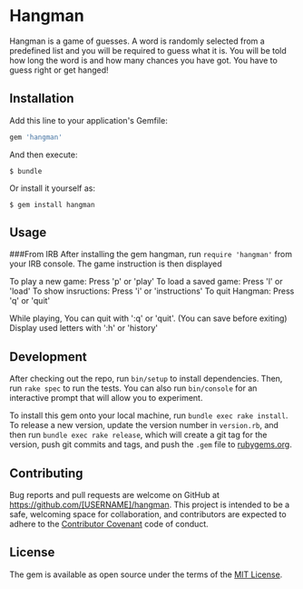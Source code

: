 # Hangman

Hangman is a game of guesses. A word is randomly selected from a predefined list and you will be required to guess what it is. You will be told how long the word is and how many chances you have got. You have to guess right or get hanged!

## Installation

Add this line to your application's Gemfile:

```ruby
gem 'hangman'
```

And then execute:

    $ bundle

Or install it yourself as:

    $ gem install hangman

## Usage

###From IRB
After installing the gem hangman, run `require 'hangman'` from your IRB console. The game instruction is then displayed

To play a new game: Press 'p' or 'play'
To load a saved game: Press 'l' or 'load'
To show insructions: Press 'i' or 'instructions'
To quit Hangman: Press 'q' or 'quit'

While playing,
You can quit with ':q' or 'quit'. (You can save before exiting)
Display used letters with ':h' or 'history'

## Development

After checking out the repo, run `bin/setup` to install dependencies. Then, run `rake spec` to run the tests. You can also run `bin/console` for an interactive prompt that will allow you to experiment.

To install this gem onto your local machine, run `bundle exec rake install`. To release a new version, update the version number in `version.rb`, and then run `bundle exec rake release`, which will create a git tag for the version, push git commits and tags, and push the `.gem` file to [rubygems.org](https://rubygems.org).

## Contributing

Bug reports and pull requests are welcome on GitHub at https://github.com/[USERNAME]/hangman. This project is intended to be a safe, welcoming space for collaboration, and contributors are expected to adhere to the [Contributor Covenant](http://contributor-covenant.org) code of conduct.


## License

The gem is available as open source under the terms of the [MIT License](http://opensource.org/licenses/MIT).

